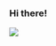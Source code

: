 ### Hi there!
![](https://github-readme-stats.vercel.app/api?username=Miku-U&count_private=true&show_icons=true&theme=dracula)

